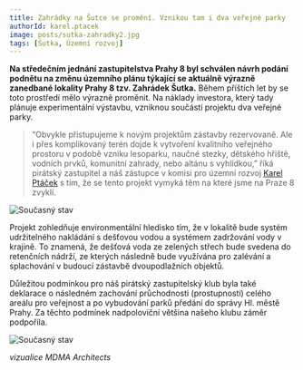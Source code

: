 ```yaml
---
title: Zahrádky na Šutce se promění. Vznikou tam i dva veřejné parky
authorId: karel.ptacek
image: posts/sutka-zahradky2.jpg
tags: [Śutka, Územní rozvoj]
---
```


**Na středečním jednání zastupitelstva Prahy 8 byl schválen návrh podání podnětu na změnu územního plánu týkající se aktuálně výrazně zanedbané lokality Prahy 8 tzv. Zahrádek Šutka.** Během příštích let by se toto prostředí mělo výrazně proměnit. Na náklady investora, který tady plánuje experimentální výstavbu, vzniknou součástí projektu dva veřejné parky.

> “Obvykle přistupujeme k novým projektům zástavby rezervovaně. Ale i přes komplikovaný terén dojde k vytvoření kvalitního veřejného prostoru v podobě vzniku lesoparku, naučné stezky, dětského hřiště, vodních prvků, komunitní zahrady, nebo altánu s vyhlídkou,” říká pirátský zastupitel a náš zástupce v komisi pro územní rozvoj [Karel Ptáček](https://praha8.pirati.cz/lide/karel-ptacek.html) s tím, že se tento projekt vymyká těm na které jsme na Praze 8 zvyklí. 

![Současný stav](/assets/img/posts/sutka-zahradky3.png)

Projekt zohledňuje environmentální hledisko tím, že v lokalitě bude systém udržitelného nakládání s dešťovou vodou a systémem zadržování vody v krajině. To znamená, že dešťová voda ze zelených střech bude svedena do retenčních nádrží, ze kterých následně bude využívána pro zalévání a splachování v budoucí zástavbě dvoupodlažních objektů.

Důležitou podmínkou pro náš pirátský zastupitelský klub byla také deklarace o následném zachování průchodnosti (prostupnosti) celého areálu pro veřejnost a po vybudování parků předání do správy Hl. městě Prahy. Za těchto podmínek nadpoloviční většina našeho klubu záměr podpořila.

![Současný stav](/assets/img/posts/sutka-zahradky1.png)

*vizualice MDMA Architects*     

